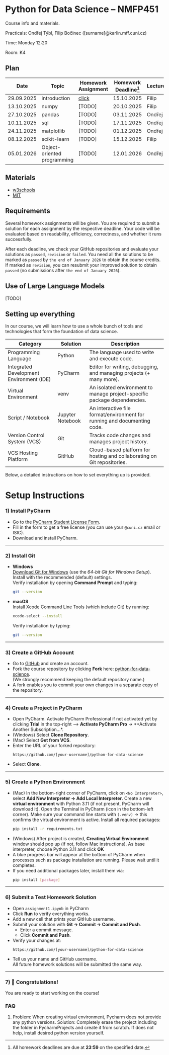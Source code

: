 # Python for Data Science – NMFP451

Course info and materials.

Practicals: Ondřej Týbl, Filip Bočinec ([surname]@karlin.mff.cuni.cz)

Time: Monday 12:20

Room: K4

## Plan
| Date       | Topic                          | Homework Assignment | Homework Deadline[^1] | Lecturer |
|------------|--------------------------------|---------------------|------------------|----------|
| 29.09.2025 | introduction                   | [click](https://github.com/ondratybl/python-for-data-science/blob/main/assignment1.ipynb)              | 15.10.2025           | Filip   |
| 13.10.2025 | numpy                          | [TODO]             | 20.10.2025           | Filip   |
| 27.10.2025 | pandas                         | [TODO]              | 03.11.2025           | Ondřej   |
| 10.11.2025 | sql                            | [TODO]              | 17.11.2025           | Ondřej   |
| 24.11.2025 | matplotlib                     | [TODO]              | 01.12.2025           | Ondřej   |
| 08.12.2025 | scikit-learn                   | [TODO]              | 15.12.2025           | Filip   |
| 05.01.2026 | Object-oriented programming    | [TODO]              | 12.01.2026           | Ondřej   |

[^1]: All homework deadlines are due at **23:59** on the specified date.

## Materials

- [w3schools](https://www.w3schools.com/python/)
- [MIT](https://ocw.mit.edu/courses/6-100l-introduction-to-cs-and-programming-using-python-fall-2022/)

## Requirements

Several homework assignments will be given. You are required to submit a solution for each assignment by the respective deadline. Your code will be evaluated based on readability, efficiency, correctness, and whether it runs successfully.

After each deadline, we check your GitHub repositories and evaluate your solutions as `passed`, `revision` or `failed`. You need all the solutions to be marked as `passed` by `the end of January 2026` to obtain the course credits. If marked as `revision`, you can resubmit your improved solution to obtain `passed` (no submissions after `the end of January 2026`).

## Use of Large Language Models

[TODO]

## Setting up everything

In our course, we will learn how to use a whole bunch of tools and technologies that form the foundation of data science.

| Category                     | Solution             | Description                                                                |
|------------------------------|---------------------|-----------------------------------------------------------------------------|
| Programming Language         | Python              | The language used to write and execute code.                                | 
| Integrated Development Environment (IDE)      | PyCharm             | Editor for writing, debugging, and managing projects (+ many more).                |
| Virtual Environment          | venv                | An isolated environment to manage project-specific package dependencies.            |
| Script / Notebook            | Jupyter Notebook    | An interactive file format/environment for running and documenting code.    |
| Version Control System (VCS) | Git                 | Tracks code changes and manages project history.                            |
| VCS Hosting Platform         | GitHub              | Cloud-based platform for hosting and collaborating on Git repositories.     |

Below, a detailed instructions on how to set everything up is provided.

# Setup Instructions

### 1) Install PyCharm

- Go to the [PyCharm Student License Form](https://www.jetbrains.com/shop/eform/students).
- Fill in the form to get a free license (you can use your `@cuni.cz` email or ISIC).
- Download and install PyCharm.

---

### 2) Install Git

- **Windows**  
  [Download Git for Windows](https://git-scm.com/download/win) (use the *64-bit Git for Windows Setup*).  
  Install with the recommended (default) settings.  
  Verify installation by opening **Command Prompt** and typing:  
  ```bash
  git --version
  ```

- **macOS**  
  Install Xcode Command Line Tools (which include Git) by running:  
  ```bash
  xcode-select --install
  ```  
  Verify installation by typing:  
  ```bash
  git --version
  ```

---

### 3) Create a GitHub Account

- Go to [GitHub](https://github.com) and create an account.
- Fork the course repository by clicking **Fork** here: [python-for-data-science](https://github.com/ondratybl/python-for-data-science).  
  (We strongly recommend keeping the default repository name.)
- A fork enables you to commit your own changes in a separate copy of the repository.

---

### 4) Create a Project in PyCharm

- Open PyCharm. Activate PyCharm Professional if not activated yet by clicking **Trial** in the top-right –> **Activate PyCharm Pro** -> **Activate Another Subscription...*.
- (Windows) Select **Clone Repository**.
- (Mac) Select **Get from VCS**.
- Enter the URL of your forked repository:  
  ```
  https://github.com/[your-username]/python-for-data-science
  ```
- Select **Clone**.

---

### 5) Create a Python Environment

- (Mac) In the bottom-right corner of PyCharm, click on `<No Interpreter>`, select **Add New Interpreter → Add Local Interpreter**. Create a new **virtual environment** with Python 3.11 (if not present, PyCharm will download it). Open the Terminal in PyCharm (icon in the bottom-left corner). Make sure your command line starts with `(.venv)` → this confirms the virtual environment is active. Install all required packages:
  ```bash
  pip install -r requirements.txt
  ```
- (Windows) After project is created, **Creating Virtual Environment** window should pop up (if not, follow Mac instructions). As base interpreter, choose Python 3.11 and click **OK**
- A blue progress bar will appear at the bottom of PyCharm when processes such as package installation are running. Please wait until it completes.
- If you need additional packages later, install them via:
  ```bash
  pip install [package]
  ```

---

### 6) Submit a Test Homework Solution

- Open `assignment1.ipynb` in PyCharm
- Click **Run** to verify everything works.
- Add a new cell that prints your GitHub username.
- Submit your solution with **Git → Commit → Commit and Push**.  
  - Enter a commit message.  
  - Click **Commit and Push**.
- Verify your changes at:  
  ```
  https://github.com/[your-username]/python-for-data-science
  ```
- Tell us your name and GitHub username.  
  All future homework solutions will be submitted the same way.

---

### 7) 🎉 Congratulations!
You are ready to start working on the course!


### FAQ

1) Problem: When creating virtual environment, Pycharm does not provide any python versions. Solution: Completely erase the project including the folder in PycharmProjects and create it from scratch. If does not help, install desired python version yourself.

